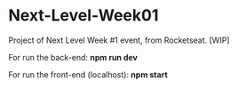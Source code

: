 # Next-Level-Week01
Project of Next Level Week #1 event, from Rocketseat. [WIP]


<p>For run the back-end: <b>npm run dev</b></p>
<p>For run the front-end (localhost): <b>npm start</b></p>
